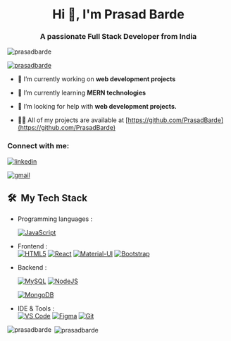 <!--
**PrasadBarde/PrasadBarde** is a ✨ _special_ ✨ repository because its `README.md` (this file) appears on your GitHub profile.

Here are some ideas to get you started:

- 🔭 I’m currently working on ...
- 🌱 I’m currently learning ...
- 👯 I’m looking to collaborate on ...
- 🤔 I’m looking for help with ...
- 💬 Ask me about ...
- 📫 How to reach me: ...
- 😄 Pronouns: ...
- ⚡ Fun fact: ...
-->

<h1 align="center">Hi 👋, I'm Prasad Barde</h1>
<h3 align="center">A passionate Full Stack Developer from India</h3>

<p align="left"> <img src="https://komarev.com/ghpvc/?username=prasadbarde&label=Profile%20views&color=0e75b6&style=flat" alt="prasadbarde" /> </p>

<p align="left"> <a href="https://github.com/ryo-ma/github-profile-trophy"><img src="https://github-profile-trophy.vercel.app/?username=prasadbarde" alt="prasadbarde" /></a> </p>

- 🔭 I’m currently working on **web development projects**

- 🌱 I’m currently learning **MERN technologies**

- 🤝 I’m looking for help with **web development projects.**

- 👨‍💻 All of my projects are available at [https://github.com/PrasadBarde](https://github.com/PrasadBarde)

<h3 align="left">Connect with me:</h3>
<p align="left">
     <a href="https://linkedin.com/in/prasad-barde-6377281ab"><img alt="linkedin" title="Linkedin" src="https://img.shields.io/badge/LinkedIn-0077B5?style=flat&logo=linkedin&logoColor=white&link=https://www.linkedin.com/in/sonali-singh20/"/></a>

<a href="mailto:prasadshivajibarde@mail.com"><img alt="gmail" title="gmail" src="https://img.shields.io/badge/Gmail-red?style=flat&logo=Gmail&logoColor=white&link=mailto:sonali122000@gmail.com"/></a>
</p>

<h2> 🛠 &nbsp;My Tech Stack</h2>

- Programming languages : <br />
   
    [![JavaScript](	https://img.shields.io/badge/JavaScript-F7DF1E?style=flat&logo=javascript&logoColor=black)](https://developer.mozilla.org/en-US/docs/Web/JavaScript) 
    
    
- Frontend : <br />
    [![HTML5](https://img.shields.io/badge/HTML5-E34F26?style=flat&logo=html5&logoColor=white)](https://www.w3.org/html/)
    [![React](https://img.shields.io/badge/React-20232A?style=flat&logo=react&logoColor=61DAFB)](https://reactjs.org/)
    [![Material-UI](https://img.shields.io/badge/Material--UI-0081CB?style=flat&logo=material-ui&logoColor=white)](https://material-ui.com/)
    [![Bootstrap](https://img.shields.io/badge/Bootstrap-563D7C?style=flat&logo=bootstrap&logoColor=white)](https://getbootstrap.com)
    
- Backend : <br />
   
    [![MySQL](https://img.shields.io/badge/MySQL-00000F?style=flat&logo=mysql&logoColor=white)](https://www.mysql.com/)
    [![NodeJS](https://img.shields.io/badge/Node.js-43853D?style=flat&logo=node.js&logoColor=white)](https://nodejs.org)
  
    [![MongoDB](https://img.shields.io/badge/MongoDB-4EA94B?style=flat&logo=mongodb&logoColor=white)](https://www.mongodb.com/)
    
- IDE & Tools : <br />
    [![VS Code](http://img.shields.io/badge/-VS%20Code-5C2D91?style=flat&logo=visual-studio-code&logoColor=white)](https://code.visualstudio.com/)
    [![Figma](http://img.shields.io/badge/-Figma-4B275F?style=flat&logo=figma&logoColor=white)](https://www.figma.com/)
    [![Git](https://img.shields.io/badge/Git-F05032?style=flat&logo=git&logoColor=white)](https://git-scm.com/)


<p><img align="left" src="https://github-readme-stats.vercel.app/api/top-langs?username=prasadbarde&show_icons=true&locale=en&layout=compact" alt="prasadbarde" /></p>

<p>&nbsp;<img align="center" src="https://github-readme-stats.vercel.app/api?username=prasadbarde&show_icons=true&locale=en" alt="prasadbarde" /></p>

